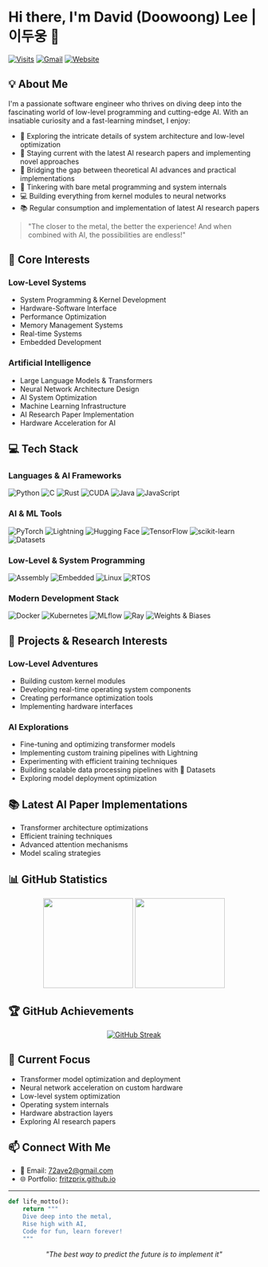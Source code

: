 # Hi there, I'm David (Doowoong) Lee | 이두웅 👋

[![Visits](https://komarev.com/ghpvc/?username=fritzprix)](https://github.com/fritzprix)
[![Gmail](https://img.shields.io/badge/Gmail-72ave2%40gmail.com-red?style=flat&logo=gmail)](mailto:72ave2@gmail.com)
[![Website](https://img.shields.io/badge/Website-Portfolio-green?style=flat&logo=github)](https://fritzprix.github.io)

## 💡 About Me

I'm a passionate software engineer who thrives on diving deep into the fascinating world of low-level programming and cutting-edge AI. With an insatiable curiosity and a fast-learning mindset, I enjoy:

- 🚀 Exploring the intricate details of system architecture and low-level optimization
- 🧠 Staying current with the latest AI research papers and implementing novel approaches
- 🔬 Bridging the gap between theoretical AI advances and practical implementations
- 🔧 Tinkering with bare metal programming and system internals
- 💻 Building everything from kernel modules to neural networks
- 📚 Regular consumption and implementation of latest AI research papers

> "The closer to the metal, the better the experience! And when combined with AI, the possibilities are endless!"

## 🔬 Core Interests

### Low-Level Systems

- System Programming & Kernel Development
- Hardware-Software Interface
- Performance Optimization
- Memory Management Systems
- Real-time Systems
- Embedded Development

### Artificial Intelligence

- Large Language Models & Transformers
- Neural Network Architecture Design
- AI System Optimization
- Machine Learning Infrastructure
- AI Research Paper Implementation
- Hardware Acceleration for AI

## 💻 Tech Stack

### Languages & AI Frameworks

![Python](https://img.shields.io/badge/Python-Expert-3776AB?style=flat&logo=python)
![C](https://img.shields.io/badge/C-Expert-00599C?style=flat&logo=c)
![Rust](https://img.shields.io/badge/Rust-Proficient-000000?style=flat&logo=rust)
![CUDA](https://img.shields.io/badge/CUDA-Proficient-76B900?style=flat&logo=nvidia)
![Java](https://img.shields.io/badge/Java-Expert-ED8B00?style=flat&logo=java)
![JavaScript](https://img.shields.io/badge/JavaScript-Expert-F7DF1E?style=flat&logo=javascript)

### AI & ML Tools

![PyTorch](https://img.shields.io/badge/PyTorch-Expert-EE4C2C?style=flat&logo=pytorch)
![Lightning](https://img.shields.io/badge/Lightning-Expert-792EE5?style=flat&logo=lightning)
![Hugging Face](https://img.shields.io/badge/🤗%20Transformers-Expert-FFD21E?style=flat)
![TensorFlow](https://img.shields.io/badge/TensorFlow-Proficient-FF6F00?style=flat&logo=tensorflow)
![scikit-learn](https://img.shields.io/badge/scikit--learn-Proficient-F7931E?style=flat&logo=scikit-learn)
![Datasets](https://img.shields.io/badge/🤗%20Datasets-Expert-FFD21E?style=flat)

### Low-Level & System Programming

![Assembly](https://img.shields.io/badge/Assembly-Enthusiast-808080?style=flat&logo=assemblyscript)
![Embedded](https://img.shields.io/badge/Embedded-Passionate-8B0000?style=flat&logo=arduino)
![Linux](https://img.shields.io/badge/Linux-Expert-FCC624?style=flat&logo=linux)
![RTOS](https://img.shields.io/badge/RTOS-Experienced-blue?style=flat)

### Modern Development Stack

![Docker](https://img.shields.io/badge/Docker-Proficient-2496ED?style=flat&logo=docker)
![Kubernetes](https://img.shields.io/badge/Kubernetes-Proficient-326CE5?style=flat&logo=kubernetes)
![MLflow](https://img.shields.io/badge/MLflow-Proficient-0194E2?style=flat&logo=mlflow)
![Ray](https://img.shields.io/badge/Ray-Experienced-028CF0?style=flat)
![Weights & Biases](https://img.shields.io/badge/W&B-Proficient-FFBE00?style=flat&logo=weightsandbiases)

## 🎯 Projects & Research Interests

### Low-Level Adventures

- Building custom kernel modules
- Developing real-time operating system components
- Creating performance optimization tools
- Implementing hardware interfaces

### AI Explorations

- Fine-tuning and optimizing transformer models
- Implementing custom training pipelines with Lightning
- Experimenting with efficient training techniques
- Building scalable data processing pipelines with 🤗 Datasets
- Exploring model deployment optimization

## 📚 Latest AI Paper Implementations

- Transformer architecture optimizations
- Efficient training techniques
- Advanced attention mechanisms
- Model scaling strategies

## 📊 GitHub Statistics

<div align="center">
  <img height="180em" src="https://github-readme-stats.vercel.app/api?username=fritzprix&show_icons=true&theme=tokyonight&include_all_commits=true&count_private=true"/>
  <img height="180em" src="https://github-readme-stats.vercel.app/api/top-langs/?username=fritzprix&layout=compact&langs_count=6&theme=tokyonight&hide=c%2B%2B,perl,tex,shell,jupyter%20notebook,html"/>
</div>

## 🏆 GitHub Achievements

<div align="center">

[![GitHub Streak](https://github-readme-streak-stats.herokuapp.com/?user=fritzprix&theme=tokyonight)](https://git.io/streak-stats)

</div>

## 🔭 Current Focus

- Transformer model optimization and deployment
- Neural network acceleration on custom hardware
- Low-level system optimization
- Operating system internals
- Hardware abstraction layers
- Exploring AI research papers

## 📫 Connect With Me

- 📧 Email: [72ave2@gmail.com](mailto:72ave2@gmail.com)
- 🌐 Portfolio: [fritzprix.github.io](https://fritzprix.github.io)

---

```python
def life_motto():
    return """
    Dive deep into the metal,
    Rise high with AI,
    Code for fun, learn forever!
    """
```

<div align="center">

_"The best way to predict the future is to implement it"_

</div>

<!--
**fritzprix/fritzprix** is a ✨ _special_ ✨ repository because its `README.md` (this file) appears on your GitHub profile.
-->
